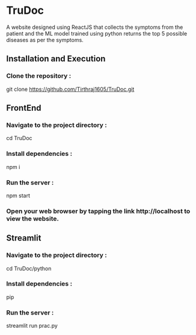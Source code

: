 # TruDoc
A website designed using ReactJS that collects the symptoms from the patient and the ML model trained using python returns the top 5 possible diseases as per the symptoms.
## Installation and Execution
### Clone the repository :
git clone https://github.com/Tirthraj1605/TruDoc.git
## FrontEnd 
### Navigate to the project directory :
cd TruDoc
### Install dependencies :
npm i
### Run the server :
npm start
### Open your web browser by tapping the link http://localhost to view the website.

## Streamlit
### Navigate to the project directory :
cd TruDoc/python
### Install dependencies :
pip
### Run the server :
streamlit run prac.py
